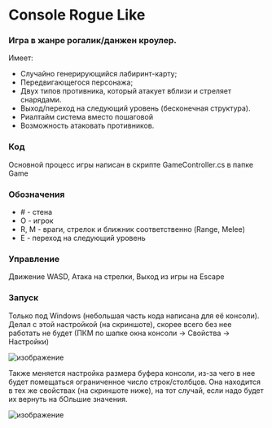 # Console Rogue Like
### Игра в жанре рогалик/данжен кроулер.
Имеет:
- Cлучайно генерирующийся лабиринт-карту;
- Передвигающегося персонажа;
- Двух типов противника, который атакует вблизи и стреляет снарядами.
- Выход/переход на следующий уровень (бесконечная структура).
- Риалтайм система вместо пошаговой
- Возможность атаковать противников.

### Код
Основной процесс игры написан в скрипте GameController.cs в папке Game

### Обозначения
- \# - стена
- O - игрок
- R, M - враги, стрелок и ближник соответственно (Range, Melee)
- E - переход на следующий уровень

### Управление
Движение WASD, Атака на стрелки, Выход из игры на Escape

### Запуск
Только под Windows (небольшая часть кода написана для её консоли). 
Делал с этой настройкой (на скриншоте), скорее всего без нее работать не будет
(ПКМ по шапке окна консоли -> Свойства -> Настройки)

![изображение](https://github.com/phNl/Console-Roguelike/assets/86802257/70e6be37-eff8-4d3b-a900-cf709e87aa73)

Также меняется настройка размера буфера консоли, из-за чего в нее будет помещаться ограниченное число строк/столбцов.
Она находится в тех же свойствах (на скриншоте ниже), на тот случай, если надо будет их вернуть на бОльшие значения.

![изображение](https://github.com/phNl/Console-Roguelike/assets/86802257/7c10515f-9543-4672-ab25-6d15d243b109)
